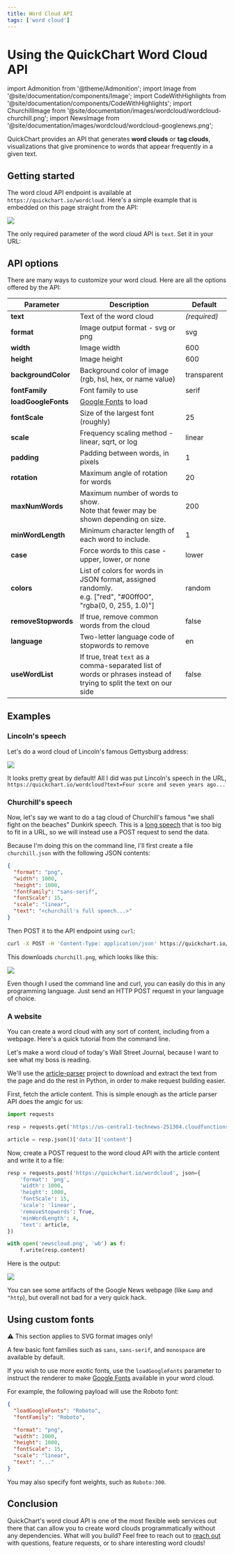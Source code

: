 ```yaml
---
title: Word Cloud API
tags: ['word cloud']
---
```


# Using the QuickChart Word Cloud API

import Admonition from '@theme/Admonition';
import Image from '@site/documentation/components/Image';
import CodeWithHighlights from '@site/documentation/components/CodeWithHighlights';
import ChurchillImage from '@site/documentation/images/wordcloud/wordcloud-churchill.png';
import NewsImage from '@site/documentation/images/wordcloud/wordcloud-googlenews.png';

QuickChart provides an API that generates **word clouds** or **tag clouds**, visualizations that give prominence to words that appear frequently in a given text.

## Getting started

The word cloud API endpoint is available at `https://quickchart.io/wordcloud`. Here's a simple example that is embedded on this page straight from the API:

<Image caption="To be or not to be, that is the question" src="https://quickchart.io/wordcloud?text=To be or not to be, that is the question&width=300&height=300"/>

The only required parameter of the word cloud API is `text`. Set it in your URL:

<CodeWithHighlights code="**https://quickchart.io/wordcloud?text=**To be or not to be, that is the question"/>

## API options

There are many ways to customize your word cloud. Here are all the options offered by the API:

| Parameter           | Description                                                                                                         | Default      |
| ------------------- | ------------------------------------------------------------------------------------------------------------------- | ------------ |
| **text**            | Text of the word cloud                                                                                              | _(required)_ |
| **format**          | Image output format - svg or png                                                                                    | svg          |
| **width**           | Image width                                                                                                         | 600          |
| **height**          | Image height                                                                                                        | 600          |
| **backgroundColor** | Background color of image <br/>(rgb, hsl, hex, or name value)                                                       | transparent  |
| **fontFamily**      | Font family to use                                                                                                  | serif        |
| **loadGoogleFonts** | [Google Fonts](https://fonts.google.com/) to load                                                                   |              |
| **fontScale**       | Size of the largest font (roughly)                                                                                  | 25           |
| **scale**           | Frequency scaling method - linear, sqrt, or log                                                                     | linear       |
| **padding**         | Padding between words, in pixels                                                                                    | 1            |
| **rotation**        | Maximum angle of rotation for words                                                                                 | 20           |
| **maxNumWords**     | Maximum number of words to show. <br/>Note that fewer may be shown depending on size.                               | 200          |
| **minWordLength**   | Minimum character length of each word to include.                                                                   | 1            |
| **case**            | Force words to this case - upper, lower, or none                                                                    | lower        |
| **colors**          | List of colors for words in JSON format, assigned randomly.<br/>e.g. ["red", "#00ff00", "rgba(0, 0, 255, 1.0)"]     | random       |
| **removeStopwords** | If true, remove common words from the cloud                                                                         | false        |
| **language**        | Two-letter language code of stopwords to remove                                                                     | en           |
| **useWordList**     | If true, treat `text` as a comma-separated list of words or phrases instead of trying to split the text on our side | false        |

## Examples

### Lincoln's speech

Let's do a word cloud of Lincoln's famous Gettysburg address:

<Image src="https://quickchart.io/wordcloud?text=Four score and seven years ago our fathers brought forth on this continent, a new nation, conceived in Liberty, and dedicated to the proposition that all men are created equal.Now we are engaged in a great civil war, testing whether that nation, or any nation so conceived and so dedicated, can long endure. We are met on a great battle-field of that war. We have come to dedicate a portion of that field, as a final resting place for those who here gave their lives that that nation might live. It is altogether fitting and proper that we should do this.But, in a larger sense, we can not dedicate—we can not consecrate—we can not hallow—this ground. The brave men, living and dead, who struggled here, have consecrated it, far above our poor power to add or detract. The world will little note, nor long remember what we say here, but it can never forget what they did here. It is for us the living, rather, to be dedicated here to the unfinished work which they who fought here have thus far so nobly advanced. It is rather for us to be here dedicated to the great task remaining before us—that from these honored dead we take increased devotion to that cause for which they gave the last full measure of devotion—that we here highly resolve that these dead shall not have died in vain—that this nation, under God, shall have a new birth of freedom—and that government of the people, by the people, for the people, shall not perish from the earth.&removeStopwords=1" />

It looks pretty great by default! All I did was put Lincoln's speech in the URL, `https://quickchart.io/wordcloud?text=Four score and seven years ago...`

### Churchill's speech

Now, let's say we want to do a tag cloud of Churchill's famous "we shall fight on the beaches" Dunkirk speech. This is a [long speech](https://winstonchurchill.org/resources/speeches/1940-the-finest-hour/we-shall-fight-on-the-beaches/) that is too big to fit in a URL, so we will instead use a POST request to send the data.

Because I'm doing this on the command line, I'll first create a file `churchill.json` with the following JSON contents:

```json
{
  "format": "png",
  "width": 1000,
  "height": 1000,
  "fontFamily": "sans-serif",
  "fontScale": 15,
  "scale": "linear",
  "text": "<churchill's full speech...>"
}
```

Then POST it to the API endpoint using `curl`:

```bash
curl -X POST -H 'Content-Type: application/json' https://quickchart.io/wordcloud -d @churchill.json -o churchill.png
```

This downloads `churchill.png`, which looks like this:

<Image src={ChurchillImage} />

Even though I used the command line and curl, you can easily do this in any programming language. Just send an HTTP POST request in your language of choice.

### A website

You can create a word cloud with any sort of content, including from a webpage. Here's a quick tutorial from the command line.

Let's make a word cloud of today's Wall Street Journal, because I want to see what my boss is reading.

We'll use the [article-parser](https://github.com/ndaidong/article-parser) project to download and extract the text from the page and do the rest in Python, in order to make request building easier.

First, fetch the article content. This is simple enough as the article parser API does the amgic for us:

```python
import requests

resp = requests.get('https://us-central1-technews-251304.cloudfunctions.net/article-parser?url=https://www.wsj.com')

article = resp.json()['data']['content']
```

Now, create a POST request to the word cloud API with the article content and write it to a file:

```python
resp = requests.post('https://quickchart.io/wordcloud', json={
    'format': 'png',
    'width': 1000,
    'height': 1000,
    'fontScale': 15,
    'scale': 'linear',
    'removeStopwords': True,
    'minWordLength': 4,
    'text': article,
})

with open('newscloud.png', 'wb') as f:
    f.write(resp.content)
```

Here is the output:

<Image src={NewsImage} />

You can see some artifacts of the Google News webpage (like `&amp` and `"http`), but overall not bad for a very quick hack.

## Using custom fonts

<Admonition type="caution">
⚠️ This section applies to SVG format images only!
</Admonition>

A few basic font families such as `sans`, `sans-serif`, and `monospace` are available by default.

If you wish to use more exotic fonts, use the `loadGoogleFonts` parameter to instruct the renderer to make [Google Fonts](https://fonts.google.com) available in your word cloud.

For example, the following payload will use the Roboto font:

```json
{
  "loadGoogleFonts": "Roboto",
  "fontFamily": "Roboto",

  "format": "png",
  "width": 1000,
  "height": 1000,
  "fontScale": 15,
  "scale": "linear",
  "text": "..."
}
```

You may also specify font weights, such as `Roboto:300`.

## Conclusion

QuickChart's word cloud API is one of the most flexible web services out there that can allow you to create word clouds programmatically without any dependencies. What will you build? Feel free to reach out to [reach out](mailto:ian@quickchart.io) with questions, feature requests, or to share interesting word clouds!
